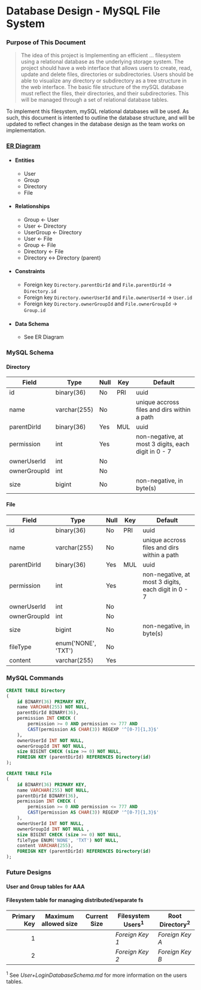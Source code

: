 # Database Design - MySQL File System

### Purpose of This Document

> The idea of this project is Implementing an efficient ... filesystem using a relational database
> as the underlying storage system. The project should have a web interface that allows users to
> create, read, update and delete files, directories or subdirectories. Users should be able to
> visualize any directory or subdirectory as a tree structure in the web interface. The basic file
> structure of the mySQL database must reflect the files, their directories, and their
> subdirectories. This will be managed through a set of relational database tables.

To implement this filesystem, mySQL relational databases will be used. As such, this document is
intented to outline the database structure, and will be updated to reflect changes in the database
design as the team works on implementation.

### [ER Diagram](https://lucid.app/lucidchart/4e16ef6d-6159-47d8-bf4c-d395b8b7c4ba/edit?viewport_loc=-858%2C-286%2C2478%2C1504%2C0_0&invitationId=inv_ed58b048-6c63-44ff-af09-f71d9f0e2d43)

-   #### Entities
    -   User
    -   Group
    -   Directory
    -   File
-   #### Relationships
    -   Group <- User
    -   User <- Directory
    -   UserGroup <- Directory
    -   User <- File
    -   Group <- File
    -   Directory <- File
    -   Directory <-> Directory (parent)
-   #### Constraints
    -   Foreign key `Directory.parentDirId` and `File.parentDirId` -> `Directory.id`
    -   Foreign key `Directory.ownerUserId` and `File.ownerUserId` -> `User.id`
    -   Foreign key `Directory.ownerGroupId` and `File.ownerGroupId` -> `Group.id`
-   #### Data Schema
    -   See ER Diagram

### MySQL Schema

#### Directory

| Field        | Type         | Null | Key | Default                                             |
| ------------ | ------------ | ---- | --- | --------------------------------------------------- |
| id           | binary(36)   | No   | PRI | uuid                                                |
| name         | varchar(255) | No   |     | unique accross files and dirs within a path         |
| parentDirId  | binary(36)   | Yes  | MUL | uuid                                                |
| permission   | int          | Yes  |     | non-negative, at most 3 digits, each digit in 0 - 7 |
| ownerUserId  | int          | No   |     |                                                     |
| ownerGroupId | int          | No   |     |                                                     |
| size         | bigint       | No   |     | non-negative, in byte(s)                            |

#### File

| Field        | Type                | Null | Key | Default                                             |
| ------------ | ------------------- | ---- | --- | --------------------------------------------------- |
| id           | binary(36)          | No   | PRI | uuid                                                |
| name         | varchar(255)        | No   |     | unique accross files and dirs within a path         |
| parentDirId  | binary(36)          | Yes  | MUL | uuid                                                |
| permission   | int                 | Yes  |     | non-negative, at most 3 digits, each digit in 0 - 7 |
| ownerUserId  | int                 | No   |     |                                                     |
| ownerGroupId | int                 | No   |     |                                                     |
| size         | bigint              | No   |     | non-negative, in byte(s)                            |
| fileType     | enum('NONE', 'TXT') | No   |     |                                                     |
| content      | varchar(255)        | Yes  |     |                                                     |

### MySQL Commands

```sql
CREATE TABLE Directory
(
    id BINARY(36) PRIMARY KEY,
    name VARCHAR(255) NOT NULL,
    parentDirId BINARY(36),
    permission INT CHECK (
        permission >= 0 AND permission <= 777 AND
        CAST(permission AS CHAR(3)) REGEXP '^[0-7]{1,3}$'
    ),
    ownerUserId INT NOT NULL,
    ownerGroupId INT NOT NULL,
    size BIGINT CHECK (size >= 0) NOT NULL,
    FOREIGN KEY (parentDirId) REFERENCES Directory(id)
);
```

```sql
CREATE TABLE File
(
    id BINARY(36) PRIMARY KEY,
    name VARCHAR(255) NOT NULL,
    parentDirId BINARY(36),
    permission INT CHECK (
        permission >= 0 AND permission <= 777 AND
        CAST(permission AS CHAR(3)) REGEXP '^[0-7]{1,3}$'
    ),
    ownerUserId INT NOT NULL,
    ownerGroupId INT NOT NULL ,
    size BIGINT CHECK (size >= 0) NOT NULL,
    fileType ENUM('NONE', 'TXT') NOT NULL,
    content VARCHAR(255),
    FOREIGN KEY (parentDirId) REFERENCES Directory(id)
);
```

### Future Designs

#### User and Group tables for AAA

#### Filesystem table for managing distributed/separate fs

| Primary Key | Maximum allowed size | Current Size | Filesystem Users<sup>1</sup> | Root Directory<sup>2</sup> |
| ----------: | -------------------- | ------------ | ---------------------------- | -------------------------- |
|           1 |                      |              | _Foreign Key 1_              | _Foreign Key A_            |
|           2 |                      |              | _Foreign Key 2_              | _Foreign Key B_            |

<sup>1</sup> See _User+LoginDatabaseSchema.md_ for more information on the users tables.
